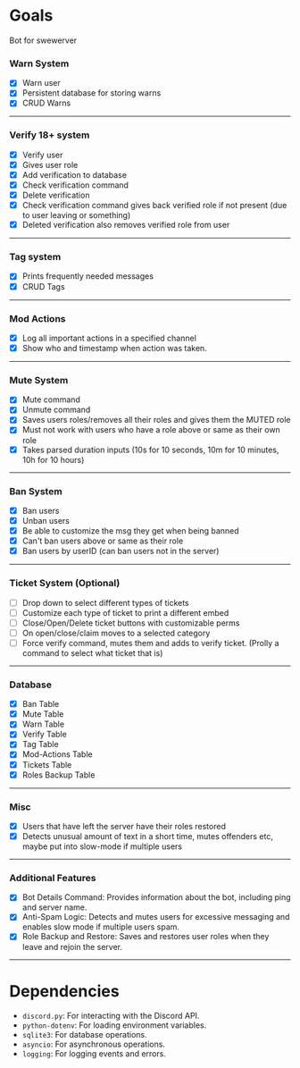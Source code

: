# Goals
Bot for swewerver

### Warn System
  - [X] Warn user
  - [X] Persistent database for storing warns
  - [X] CRUD Warns
---
### Verify 18+ system
  - [X] Verify user
  - [X] Gives user role
  - [X] Add verification to database
  - [X] Check verification command
  - [X] Delete verification
  - [X] Check verification command gives back verified role if not present (due to user leaving or something)
  - [X] Deleted verification also removes verified role from user
---
### Tag system
  - [X] Prints frequently needed messages
  - [X] CRUD Tags
---
### Mod Actions
  - [X] Log all important actions in a specified channel
  - [X] Show who and timestamp when action was taken.
---
### Mute System
  - [X] Mute command
  - [X] Unmute command
  - [X] Saves users roles/removes all their roles and gives them the MUTED role
  - [X] Must not work with users who have a role above or same as their own role
  - [X] Takes parsed duration inputs (10s for 10 seconds, 10m for 10 minutes, 10h for 10 hours)
---
### Ban System
  - [X] Ban users
  - [X] Unban users
  - [X] Be able to customize the msg they get when being banned
  - [X] Can't ban users above or same as their role
  - [X] Ban users by userID (can ban users not in the server)
---
### Ticket System (Optional)
  - [ ] Drop down to select different types of tickets
  - [ ] Customize each type of ticket to print a different embed
  - [ ] Close/Open/Delete ticket buttons with customizable perms
  - [ ] On open/close/claim moves to a selected category
  - [ ] Force verify command, mutes them and adds to verify ticket. (Prolly a command to select what ticket that is)
---
### Database
  - [X] Ban Table
  - [X] Mute Table
  - [X] Warn Table
  - [X] Verify Table
  - [X] Tag Table
  - [X] Mod-Actions Table
  - [X] Tickets Table
  - [X] Roles Backup Table
---
### Misc
  - [X] Users that have left the server have their roles restored
  - [X] Detects unusual amount of text in a short time, mutes offenders etc, maybe put into slow-mode if multiple users
---
### Additional Features
  - [X] Bot Details Command: Provides information about the bot, including ping and server name.
  - [X] Anti-Spam Logic: Detects and mutes users for excessive messaging and enables slow mode if multiple users spam.
  - [X] Role Backup and Restore: Saves and restores user roles when they leave and rejoin the server.
---
# Dependencies
- `discord.py`: For interacting with the Discord API.
- `python-dotenv`: For loading environment variables.
- `sqlite3`: For database operations.
- `asyncio`: For asynchronous operations.
- `logging`: For logging events and errors.
